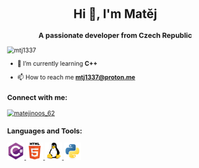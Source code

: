<h1 align="center">Hi 👋, I'm Matěj</h1>
<h3 align="center">A passionate developer from Czech Republic</h3>

<p align="left"> <img src="https://komarev.com/ghpvc/?username=mtj1337&label=Profile%20views&color=0e75b6&style=flat" alt="mtj1337" /> </p>

- 🌱 I’m currently learning **C++**

- 📫 How to reach me **mtj1337@proton.me**

<h3 align="left">Connect with me:</h3>
<p align="left">
<a href="https://instagram.com/matejinoos_62" target="blank"><img align="center" src="https://raw.githubusercontent.com/rahuldkjain/github-profile-readme-generator/master/src/images/icons/Social/instagram.svg" alt="matejinoos_62" height="30" width="40" /></a>
</p>

<h3 align="left">Languages and Tools:</h3>
<p align="left"> <a href="https://www.w3schools.com/cs/" target="_blank" rel="noreferrer"> <img src="https://raw.githubusercontent.com/devicons/devicon/master/icons/csharp/csharp-original.svg" alt="csharp" width="40" height="40"/> </a> <a href="https://www.w3.org/html/" target="_blank" rel="noreferrer"> <img src="https://raw.githubusercontent.com/devicons/devicon/master/icons/html5/html5-original-wordmark.svg" alt="html5" width="40" height="40"/> </a> <a href="https://www.linux.org/" target="_blank" rel="noreferrer"> <img src="https://raw.githubusercontent.com/devicons/devicon/master/icons/linux/linux-original.svg" alt="linux" width="40" height="40"/> </a> <a href="https://www.photoshop.com/en" target="_blank" rel="noreferrer"> <img src="https://raw.githubusercontent.com/devicons/devicon/master/icons/python/python-original.svg" alt="python" width="40" height="40"/> </a> </p>
